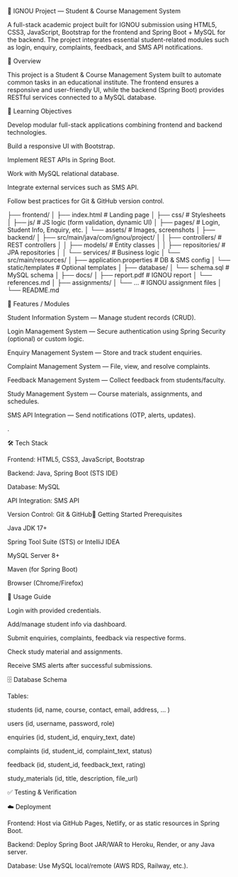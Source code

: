📘 IGNOU Project — Student & Course Management System

A full-stack academic project built for IGNOU submission using HTML5, CSS3, JavaScript, Bootstrap for the frontend and Spring Boot + MySQL for the backend. The project integrates essential student-related modules such as login, enquiry, complaints, feedback, and SMS API notifications.

📝 Overview

This project is a Student & Course Management System built to automate common tasks in an educational institute. The frontend ensures a responsive and user-friendly UI, while the backend (Spring Boot) provides RESTful services connected to a MySQL database.

🎯 Learning Objectives

Develop modular full-stack applications combining frontend and backend technologies.

Build a responsive UI with Bootstrap.

Implement REST APIs in Spring Boot.

Work with MySQL relational database.

Integrate external services such as SMS API.

Follow best practices for Git & GitHub version control.


├── frontend/
│ ├── index.html # Landing page
│ ├── css/ # Stylesheets
│ ├── js/ # JS logic (form validation, dynamic UI)
│ ├── pages/ # Login, Student Info, Enquiry, etc.
│ └── assets/ # Images, screenshots
│
├── backend/
│ ├── src/main/java/com/ignou/project/
│ │ ├── controllers/ # REST controllers
│ │ ├── models/ # Entity classes
│ │ ├── repositories/ # JPA repositories
│ │ └── services/ # Business logic
│ └── src/main/resources/
│ ├── application.properties # DB & SMS config
│ └── static/templates # Optional templates
│
├── database/
│ └── schema.sql # MySQL schema
│
├── docs/
│ ├── report.pdf # IGNOU report
│ └── references.md
│
├── assignments/
│ └── ... # IGNOU assignment files
│
└── README.md

📑 Features / Modules

Student Information System — Manage student records (CRUD).

Login Management System — Secure authentication using Spring Security (optional) or custom logic.

Enquiry Management System — Store and track student enquiries.

Complaint Management System — File, view, and resolve complaints.

Feedback Management System — Collect feedback from students/faculty.

Study Management System — Course materials, assignments, and schedules.

SMS API Integration — Send notifications (OTP, alerts, updates).

.

🛠️ Tech Stack

Frontend: HTML5, CSS3, JavaScript, Bootstrap

Backend: Java, Spring Boot (STS IDE)

Database: MySQL

API Integration: SMS API

Version Control: Git & GitHub🚀 Getting Started
Prerequisites

Java JDK 17+

Spring Tool Suite (STS) or IntelliJ IDEA

MySQL Server 8+

Maven (for Spring Boot)

Browser (Chrome/Firefox)


📖 Usage Guide

Login with provided credentials.

Add/manage student info via dashboard.

Submit enquiries, complaints, feedback via respective forms.

Check study material and assignments.

Receive SMS alerts after successful submissions.

🗄️ Database Schema

Tables:

students (id, name, course, contact, email, address, ... )

users (id, username, password, role)

enquiries (id, student_id, enquiry_text, date)

complaints (id, student_id, complaint_text, status)

feedback (id, student_id, feedback_text, rating)

study_materials (id, title, description, file_url)

✅ Testing & Verification


☁️ Deployment

Frontend: Host via GitHub Pages, Netlify, or as static resources in Spring Boot.

Backend: Deploy Spring Boot JAR/WAR to Heroku, Render, or any Java server.

Database: Use MySQL local/remote (AWS RDS, Railway, etc.).
